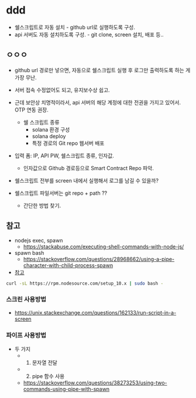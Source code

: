 # ddd
* 쉘스크립트로 자동 설치 - github url로 실행하도록 구성.
* api 서버도 자동 설치하도록 구성. - git clone, screen 설치, 배포 등..
## ㅇㅇㅇ
* github url 경로만 넣으면, 자동으로 쉘스크립트 실행 후 로그만 출력하도록 하는 게 가장 무난.
* 서버 접속 수정없어도 되고, 유지보수상 쉽고.
* 근데 보안상 치명적이라서, api 서버의 해당 계정에 대한 전권을 가지고 있어서. OTP 연동 권장.
  * 쉘 스크립트 종류
    * solana 환경 구성
    * solana deploy
    * 특정 경로의 Git repo 웹서버 배포
* 입력 폼: IP, API PW, 쉘스크립트 종류, 인자값.
  * 인자값으로 Github 경로등으로 Smart Contract Repo 파악.

* 쉘스크립트 전부를 screen 내에서 실행해서 로그를 남길 수 있을까?

* 쉘스크립트 파일서버는 git repo + path ??
  * 간단한 방법 찾기.
## 참고
* nodejs exec, spawn
  * https://stackabuse.com/executing-shell-commands-with-node-js/
* spawn bash
  * https://stackoverflow.com/questions/28968662/using-a-pipe-character-with-child-process-spawn
* [참고](https://unix.stackexchange.com/questions/162133/run-script-in-a-screen)
```bash
curl -sL https://rpm.nodesource.com/setup_10.x | sudo bash -
```

### 스크린 사용방법
* https://unix.stackexchange.com/questions/162133/run-script-in-a-screen
### 파이프 사용방법
* 두 가지
  * 1. 문자열 전달
  * 2. pipe 함수 사용
  * https://stackoverflow.com/questions/38273253/using-two-commands-using-pipe-with-spawn


